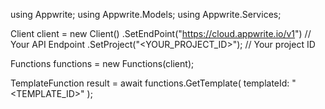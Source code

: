 using Appwrite;
using Appwrite.Models;
using Appwrite.Services;

Client client = new Client()
    .SetEndPoint("https://cloud.appwrite.io/v1") // Your API Endpoint
    .SetProject("<YOUR_PROJECT_ID>"); // Your project ID

Functions functions = new Functions(client);

TemplateFunction result = await functions.GetTemplate(
    templateId: "<TEMPLATE_ID>"
);